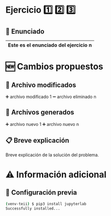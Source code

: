 <!-- si alguna de las secciones no la usamos, la borramos y se pueden añadir más si son necesarias -->
# Ejercicio :one: :two: [:three:](https://github.com/markdown-templates/markdown-emojis.git)
<!-- referencia para emoticonos -->

## :page_facing_up: Enunciado

| Este es el enunciado del ejercicio n |
|---|

# :new: Cambios propuestos

## :open_file_folder: Archivo modificados

<!-- pueden ser tanto como modificados como eliminados -->

:heavy_plus_sign: archivo modificado 1
:heavy_minus_sign: archivo eliminado n
  
## :file_folder: Archivos generados

:heavy_plus_sign: archivo nuevo 1
:heavy_plus_sign: archivo nuevo n
  
## :clipboard: Breve explicación

Breve explicación de la solución del problema.

# :warning: Información adicional

## :construction: Configuración previa

```bash
(venv-teii) $ pip3 install jupyterlab
Successfully installed...
```
